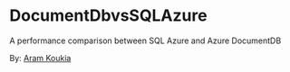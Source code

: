 # DocumentDbvsSQLAzure
A performance comparison between SQL Azure and Azure DocumentDB

By: [Aram Koukia](https://koukia.ca) 
